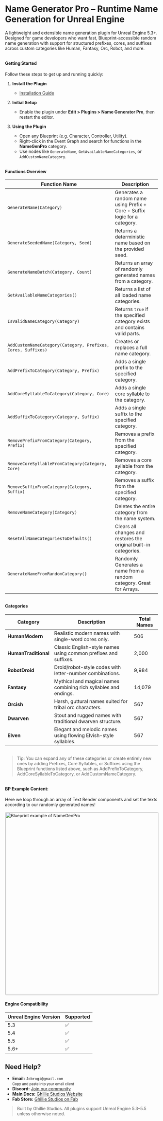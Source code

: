 # Name Generator Pro – Runtime Name Generation for Unreal Engine

A lightweight and extensible name generation plugin for Unreal Engine 5.3+.
Designed for game developers who want fast, Blueprint-accessible random name generation with support for structured prefixes, cores, and suffixes across custom categories like Human, Fantasy, Orc, Robot, and more.

<div style="margin-top: 2rem;"></div>

#### Getting Started

Follow these steps to get up and running quickly:

1. **Install the Plugin**

   - [Installation Guide](/docs/md/Docs---Installation)

2. **Initial Setup**

   - Enable the plugin under **Edit > Plugins > Name Generator Pro**, then restart the editor.

3. **Using the Plugin**

   - Open any Blueprint (e.g. Character, Controller, Utility).
   - Right-click in the Event Graph and search for functions in the **NameGenPro** category.
   - Use nodes like `GenerateName`, `GetAvailableNameCategories`, or `AddCustomNameCategory`.

<div style="margin-top: 2rem;"></div>

#### Functions Overview

| Function Name                                                | Description                                                                |
| ------------------------------------------------------------ | -------------------------------------------------------------------------- |
| `GenerateName(Category)`                                     | Generates a random name using Prefix + Core + Suffix logic for a category. |
| `GenerateSeededName(Category, Seed)`                         | Returns a deterministic name based on the provided seed.                   |
| `GenerateNameBatch(Category, Count)`                         | Returns an array of randomly generated names from a category.              |
| `GetAvailableNameCategories()`                               | Returns a list of all loaded name categories.                              |
| `IsValidNameCategory(Category)`                              | Returns `true` if the specified category exists and contains valid parts.  |
| `AddCustomNameCategory(Category, Prefixes, Cores, Suffixes)` | Creates or replaces a full name category.                                  |
| `AddPrefixToCategory(Category, Prefix)`                      | Adds a single prefix to the specified category.                            |
| `AddCoreSyllableToCategory(Category, Core)`                  | Adds a single core syllable to the category.                               |
| `AddSuffixToCategory(Category, Suffix)`                      | Adds a single suffix to the specified category.                            |
| `RemovePrefixFromCategory(Category, Prefix)`                 | Removes a prefix from the specified category.                              |
| `RemoveCoreSyllableFromCategory(Category, Core)`             | Removes a core syllable from the category.                                 |
| `RemoveSuffixFromCategory(Category, Suffix)`                 | Removes a suffix from the specified category.                              |
| `RemoveNameCategory(Category)`                               | Deletes the entire category from the name system.                          |
| `ResetAllNameCategoriesToDefaults()`                         | Clears all changes and restores the original built-in categories.          |
| `GenerateNameFromRandomCategory()`                           | Randomly Generates a name from a random category. Great for Arrays.        |

<div style="margin-top: 2rem;"></div>

#### Categories

| Category             | Description                                                      | Total Names |
| -------------------- | ---------------------------------------------------------------- | ----------- |
| **HumanModern**      | Realistic modern names with single-word cores only.              | 506         |
| **HumanTraditional** | Classic English-style names using common prefixes and suffixes.  | 2,000       |
| **RobotDroid**       | Droid/robot-style codes with letter-number combinations.         | 9,984       |
| **Fantasy**          | Mythical and magical names combining rich syllables and endings. | 14,079      |
| **Orcish**           | Harsh, guttural names suited for tribal orc characters.          | 567         |
| **Dwarven**          | Stout and rugged names with traditional dwarven structure.       | 567         |
| **Elven**            | Elegant and melodic names using flowing Elvish-style syllables.  | 567         |

<div style="margin-top: 2rem;"></div>

<blockquote>Tip: You can expand any of these categories or create entirely new ones by adding Prefixes, Core Syllables, or Suffixes using the Blueprint functions listed above, such as AddPrefixToCategory, AddCoreSyllableToCategory, or AddCustomNameCategory.</blockquote>

<div style="margin-top: 2rem;"></div>

#### BP Example Content:

Here we loop through an array of Text Render components and set the texts according to our randomly generated names!
<a href="https://jobrogi.github.io/GhillieStudios/Docs/DocsImages/BlueprintNameGenProExample.png" target="_blank">
<img src="https://jobrogi.github.io/GhillieStudios/Docs/DocsImages/BlueprintNameGenProExample.png" alt="Blueprint example of NameGenPro" width="600" style="margin-top: 1rem; border: 1px solid #ccc; border-radius: 4px;" />
</a>

#### Engine Compatibility

| Unreal Engine Version | Supported |
| --------------------- | --------- |
| 5.3                   | ✅        |
| 5.4                   | ✅        |
| 5.5                   | ✅        |
| 5.6+                  | ✅        |

<div style="margin-top: 2rem;"></div>

<h2>Need Help?</h2>

<ul>
  <li>
     <strong>Email:</strong> <code>Jobrogi@gmail.com</code><br />
    <small>Copy and paste into your email client</small>
  </li>
  <li>
     <strong>Discord:</strong>
    <a href="https://discord.gg/AFVyqXBSRW" target="_blank" rel="noopener noreferrer">
      Join our community
    </a>
  </li>
  <li>
     <strong>Main Docs:</strong>
    <a href="https://jobrogi.github.io/GhillieStudios" target="_blank" rel="noopener noreferrer">
      Ghillie Studios Website
    </a>
  </li>
  <li>
     <strong>Fab Store:</strong>
    <a href="https://www.fab.com/sellers/Ghillie%20Studios" target="_blank" rel="noopener noreferrer">
      Ghillie Studios on Fab
    </a>
  </li>
</ul>

<blockquote>
  Built by Ghillie Studios. All plugins support Unreal Engine 5.3–5.5 unless otherwise noted.
</blockquote>
